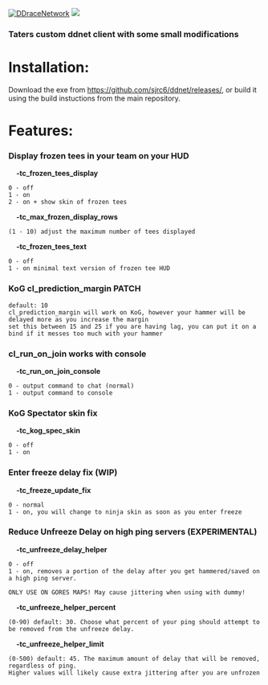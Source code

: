 [![DDraceNetwork](https://ddnet.tw/ddnet-small.png)](https://ddnet.tw) [![](https://github.com/ddnet/ddnet/workflows/Build/badge.svg)](https://github.com/ddnet/ddnet/actions?query=workflow%3ABuild+event%3Apush+branch%3Amaster)

### Taters custom ddnet client with some small modifications

# Installation:

Download the exe from https://github.com/sjrc6/ddnet/releases/, or build it using the build instuctions from the main repository. 

# Features:
### **Display frozen tees in your team on your HUD** 

&nbsp;&nbsp;&nbsp;&nbsp;**-tc_frozen_tees_display**
```
0 - off
1 - on
2 - on + show skin of frozen tees
```

&nbsp;&nbsp;&nbsp;&nbsp;**-tc_max_frozen_display_rows**
```
(1 - 10) adjust the maximum number of tees displayed
```

&nbsp;&nbsp;&nbsp;&nbsp;**-tc_frozen_tees_text**
```
0 - off
1 - on minimal text version of frozen tee HUD
```

### **KoG cl_prediction_margin PATCH**
```
default: 10
cl_prediction_margin will work on KoG, however your hammer will be delayed more as you increase the margin
set this between 15 and 25 if you are having lag, you can put it on a bind if it messes too much with your hammer
```

### **cl_run_on_join works with console**

&nbsp;&nbsp;&nbsp;&nbsp;**-tc_run_on_join_console**
```
0 - output command to chat (normal)
1 - output command to console
```

### **KoG Spectator skin fix**
&nbsp;&nbsp;&nbsp;&nbsp;**-tc_kog_spec_skin**
```
0 - off
1 - on
```

### **Enter freeze delay fix (WIP)**
&nbsp;&nbsp;&nbsp;&nbsp;**-tc_freeze_update_fix**
```
0 - normal
1 - on, you will change to ninja skin as soon as you enter freeze
```

### **Reduce Unfreeze Delay on high ping servers (EXPERIMENTAL)**
&nbsp;&nbsp;&nbsp;&nbsp;**-tc_unfreeze_delay_helper**
```
0 - off
1 - on, removes a portion of the delay after you get hammered/saved on a high ping server. 

ONLY USE ON GORES MAPS! May cause jittering when using with dummy!
```
&nbsp;&nbsp;&nbsp;&nbsp;**-tc_unfreeze_helper_percent**
```
(0-90) default: 30. Choose what percent of your ping should attempt to be removed from the unfreeze delay. 
```
&nbsp;&nbsp;&nbsp;&nbsp;**-tc_unfreeze_helper_limit**
```
(0-500) default: 45. The maximum amount of delay that will be removed, regardless of ping. 
Higher values will likely cause extra jittering after you are unfrozen
```

